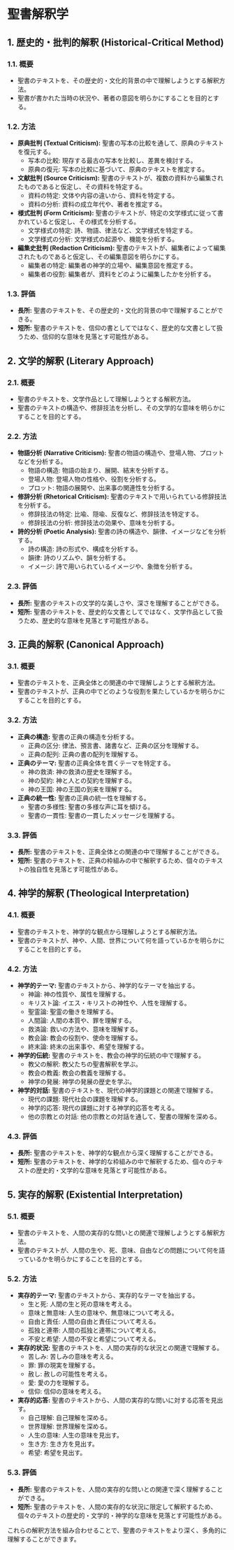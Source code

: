 # 聖書解釈学

## 1. 歴史的・批判的解釈 (Historical-Critical Method)

### 1.1. 概要

- 聖書のテキストを、その歴史的・文化的背景の中で理解しようとする解釈方法。
- 聖書が書かれた当時の状況や、著者の意図を明らかにすることを目的とする。

### 1.2. 方法

- **原典批判 (Textual Criticism):** 聖書の写本の比較を通して、原典のテキストを復元する。
    - 写本の比較: 現存する最古の写本を比較し、差異を検討する。
    - 原典の復元: 写本の比較に基づいて、原典のテキストを推定する。
- **文献批判 (Source Criticism):** 聖書のテキストが、複数の資料から編集されたものであると仮定し、その資料を特定する。
    - 資料の特定: 文体や内容の違いから、資料を特定する。
    - 資料の分析: 資料の成立年代や、著者を推定する。
- **様式批判 (Form Criticism):** 聖書のテキストが、特定の文学様式に従って書かれていると仮定し、その様式を分析する。
    - 文学様式の特定: 詩、物語、律法など、文学様式を特定する。
    - 文学様式の分析: 文学様式の起源や、機能を分析する。
- **編集史批判 (Redaction Criticism):** 聖書のテキストが、編集者によって編集されたものであると仮定し、その編集意図を明らかにする。
    - 編集者の特定: 編集者の神学的立場や、編集意図を推定する。
    - 編集者の役割: 編集者が、資料をどのように編集したかを分析する。

### 1.3. 評価

- **長所:** 聖書のテキストを、その歴史的・文化的背景の中で理解することができる。
- **短所:** 聖書のテキストを、信仰の書としてではなく、歴史的な文書として扱うため、信仰的な意味を見落とす可能性がある。

## 2. 文学的解釈 (Literary Approach)

### 2.1. 概要

- 聖書のテキストを、文学作品として理解しようとする解釈方法。
- 聖書のテキストの構造や、修辞技法を分析し、その文学的な意味を明らかにすることを目的とする。

### 2.2. 方法

- **物語分析 (Narrative Criticism):** 聖書の物語の構造や、登場人物、プロットなどを分析する。
    - 物語の構造: 物語の始まり、展開、結末を分析する。
    - 登場人物: 登場人物の性格や、役割を分析する。
    - プロット: 物語の展開や、出来事の関連性を分析する。
- **修辞分析 (Rhetorical Criticism):** 聖書のテキストで用いられている修辞技法を分析する。
    - 修辞技法の特定: 比喩、隠喩、反復など、修辞技法を特定する。
    - 修辞技法の分析: 修辞技法の効果や、意味を分析する。
- **詩的分析 (Poetic Analysis):** 聖書の詩の構造や、韻律、イメージなどを分析する。
    - 詩の構造: 詩の形式や、構成を分析する。
    - 韻律: 詩のリズムや、韻を分析する。
    - イメージ: 詩で用いられているイメージや、象徴を分析する。

### 2.3. 評価

- **長所:** 聖書のテキストの文学的な美しさや、深さを理解することができる。
- **短所:** 聖書のテキストを、歴史的な文書としてではなく、文学作品として扱うため、歴史的な意味を見落とす可能性がある。

## 3. 正典的解釈 (Canonical Approach)

### 3.1. 概要

- 聖書のテキストを、正典全体との関連の中で理解しようとする解釈方法。
- 聖書のテキストが、正典の中でどのような役割を果たしているかを明らかにすることを目的とする。

### 3.2. 方法

- **正典の構造:** 聖書の正典の構造を分析する。
    - 正典の区分: 律法、預言書、諸書など、正典の区分を理解する。
    - 正典の配列: 正典の書の配列を理解する。
- **正典のテーマ:** 聖書の正典全体を貫くテーマを特定する。
    - 神の救済: 神の救済の歴史を理解する。
    - 神の契約: 神と人との契約を理解する。
    - 神の王国: 神の王国の到来を理解する。
- **正典の統一性:** 聖書の正典の統一性を理解する。
    - 聖書の多様性: 聖書の多様な声に耳を傾ける。
    - 聖書の一貫性: 聖書の一貫したメッセージを理解する。

### 3.3. 評価

- **長所:** 聖書のテキストを、正典全体との関連の中で理解することができる。
- **短所:** 聖書のテキストを、正典の枠組みの中で解釈するため、個々のテキストの独自性を見落とす可能性がある。

## 4. 神学的解釈 (Theological Interpretation)

### 4.1. 概要

- 聖書のテキストを、神学的な観点から理解しようとする解釈方法。
- 聖書のテキストが、神や、人間、世界について何を語っているかを明らかにすることを目的とする。

### 4.2. 方法

- **神学的テーマ:** 聖書のテキストから、神学的なテーマを抽出する。
    - 神論: 神の性質や、属性を理解する。
    - キリスト論: イエス・キリストの神性や、人性を理解する。
    - 聖霊論: 聖霊の働きを理解する。
    - 人間論: 人間の本質や、罪を理解する。
    - 救済論: 救いの方法や、意味を理解する。
    - 教会論: 教会の役割や、使命を理解する。
    - 終末論: 終末の出来事や、希望を理解する。
- **神学的伝統:** 聖書のテキストを、教会の神学的伝統の中で理解する。
    - 教父の解釈: 教父たちの聖書解釈を学ぶ。
    - 教会の教義: 教会の教義を理解する。
    - 神学の発展: 神学の発展の歴史を学ぶ。
- **神学的対話:** 聖書のテキストを、現代の神学的課題との関連で理解する。
    - 現代の課題: 現代社会の課題を理解する。
    - 神学的応答: 現代の課題に対する神学的応答を考える。
    - 他の宗教との対話: 他の宗教との対話を通して、聖書の理解を深める。

### 4.3. 評価

- **長所:** 聖書のテキストを、神学的な観点から深く理解することができる。
- **短所:** 聖書のテキストを、神学的な枠組みの中で解釈するため、個々のテキストの歴史的・文学的な意味を見落とす可能性がある。

## 5. 実存的解釈 (Existential Interpretation)

### 5.1. 概要

- 聖書のテキストを、人間の実存的な問いとの関連で理解しようとする解釈方法。
- 聖書のテキストが、人間の生や、死、意味、自由などの問題について何を語っているかを明らかにすることを目的とする。

### 5.2. 方法

- **実存的テーマ:** 聖書のテキストから、実存的なテーマを抽出する。
    - 生と死: 人間の生と死の意味を考える。
    - 意味と無意味: 人生の意味や、無意味について考える。
    - 自由と責任: 人間の自由と責任について考える。
    - 孤独と連帯: 人間の孤独と連帯について考える。
    - 不安と希望: 人間の不安と希望について考える。
- **実存的状況:** 聖書のテキストを、人間の実存的な状況との関連で理解する。
    - 苦しみ: 苦しみの意味を考える。
    - 罪: 罪の現実を理解する。
    - 赦し: 赦しの可能性を考える。
    - 愛: 愛の力を理解する。
    - 信仰: 信仰の意味を考える。
- **実存的応答:** 聖書のテキストから、人間の実存的な問いに対する応答を見出す。
    - 自己理解: 自己理解を深める。
    - 世界理解: 世界理解を深める。
    - 人生の意味: 人生の意味を見出す。
    - 生き方: 生き方を見出す。
    - 希望: 希望を見出す。

### 5.3. 評価

- **長所:** 聖書のテキストを、人間の実存的な問いとの関連で深く理解することができる。
- **短所:** 聖書のテキストを、人間の実存的な状況に限定して解釈するため、個々のテキストの歴史的・文学的・神学的な意味を見落とす可能性がある。

これらの解釈方法を組み合わせることで、聖書のテキストをより深く、多角的に理解することができます。 